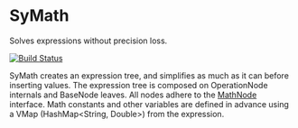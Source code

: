 # SyMath

Solves expressions without precision loss.

[![Build Status](https://travis-ci.org/Wolfram-Beta/SyMath.svg?branch=master)](https://travis-ci.org/Wolfram-Beta/SyMath)

SyMath creates an expression tree, and simplifies as much as it can before inserting values. 
The expression tree is composed on OperationNode internals and BaseNode leaves.
All nodes adhere to the [MathNode](https://github.com/Wolfram-Beta/SyMath/blob/master/src/main/java/ca/wolfram/beta/symath/MathNode.java) interface.
Math constants and other variables are defined in advance using a VMap (HashMap<String, Double>) from the expression.